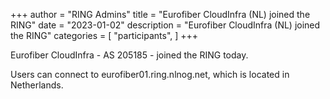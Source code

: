 +++
author = "RING Admins"
title = "Eurofiber CloudInfra (NL) joined the RING"
date = "2023-01-02"
description = "Eurofiber CloudInfra (NL) joined the RING"
categories = [
    "participants",
]
+++

Eurofiber CloudInfra - AS 205185 - joined the RING today.

> 

Users can connect to eurofiber01.ring.nlnog.net, which is located in Netherlands.
